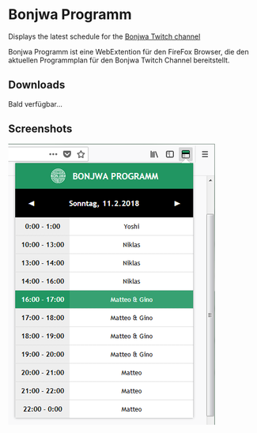 # Bonjwa Programm
Displays the latest schedule for the [Bonjwa Twitch channel](https://www.twitch.tv/bonjwa)

Bonjwa Programm ist eine WebExtention für den FireFox Browser, die den aktuellen Programmplan für den Bonjwa Twitch Channel bereitstellt.

## Downloads

Bald verfügbar...

## Screenshots

![Screenshot 1](screenshots/screenshot_1.png?raw=true "Popup")

